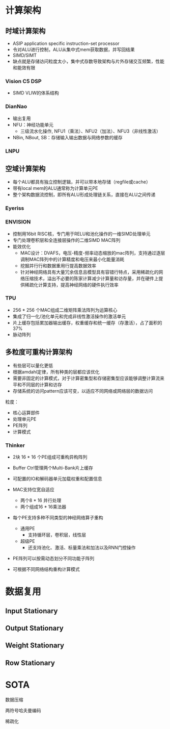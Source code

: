 # 计算架构

## 时域计算架构

* ASIP application specific instruction-set processor
* 令对ALU进行控制，ALU从集中式mem获取数据，并写回结果
* SIMD/SIMT
* 缺点就是存储访问粒度太小，集中式存数导致架构与片外存储交互频繁，性能和能效有限

### Vision C5 DSP

* SIMD VLIW的体系结构

### DianNao

* 输出复用
* NFU：神经功能单元
    - 三级流水化操作, NFU1（乘法）、NFU2（加法）、NFU3（非线性激活）
* NBin, NBout, SB：存储输入输出数据与网络参数的缓存

### LNPU

### 

## 空域计算架构

* 每个ALU都具有独立控制逻辑，并可以带本地存储（regfile或cache）
* 带有local mem的ALU通常称为计算单元PE
* 整个架构数据流控制，即所有ALU形成处理链关系，直接在ALU之间传递

### Eyeriss




### ENVISION

* 控制用16bit RISC核，专门用于RELU和池化操作的一维SIMD处理单元
* 专门处理卷积层和全连接层操作的二维SIMD MAC阵列
* 能效优化
    - MAC设计：DVAFS，电压-精度-频率动态缩放的mac阵列，支持通过逐层调制MAC阵列中的计算精度和电压来最小化能量消耗
    - 挖掘并行行和数据重用行提高数据效率
    - 针对神经网络具有大量冗余信息且模型具有容错行特点，采用稀疏化的网络压缩技术，溢出不必要的陈家计算减少计算量和访存量，并在硬件上提供稀疏化计算支持，提高神经网络的硬件执行效率


### TPU


* 256 * 256 个MAC组成二维矩阵乘法阵列为运算核心
* 集成了归一化/池化单元和完成非线性激活操作的激活单元
* 片上缓存包括累加器输出缓存，权重缓存和统一缓存（存激活），占了面积的37%
* 脉动阵列



## 多粒度可重构计算架构


* 有些层可以量化更低
* 根据amdahl定律，所有种类的层都应该优化
* 需要非固定的计算模式，对于计算密集型和存储密集型应该能够调整计算流来平和不同层的计算和访存
* 存储系统的访问pattern应该可变，以适应不同网络或网络层的数据访问

粒度：

* 核心运算部件
* 处理单元PE
* PE阵列
* 计算模式

### Thinker

* 2块 16 * 16 个PE组成可重构异构阵列
* Buffer Ctrl管理两个Multi-Bank片上缓存
* 可配置的IO和解码器单元加载权重和配置信息

* MAC支持位宽自适应
    - 两个8 * 16 并行处理
    - 两个组成16 * 16乘法器
* 每个PE支持多种不同类型的神经网络算子重构
    - 通用PE
        + 支持循环层，卷积层，线性层
    - 超级PE
        + 还支持池化、激活、标量乘法和加法以及RNN门控操作
* PE阵列可以按需动态划分不同功能子阵列
* 可根据不同网络结构重构计算模式



# 数据复用

## Input Stationary

## Output Stationary

## Weight Stationary

## Row Stationary



# SOTA

数据压缩

两符号哈夫曼编码

稀疏化